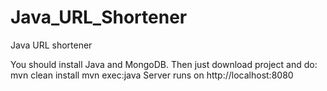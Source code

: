 # Java_URL_Shortener
Java URL shortener

You should install Java and MongoDB.
Then just download project and do:
mvn clean install
mvn exec:java
Server runs on http://localhost:8080
